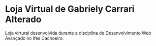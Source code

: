 # Loja Virtual de Gabriely Carrari Alterado

Loja virtural desenvolvida durante a disciplina de Desenvolvimento Web Avançado no Ifes Cachoeiro. 